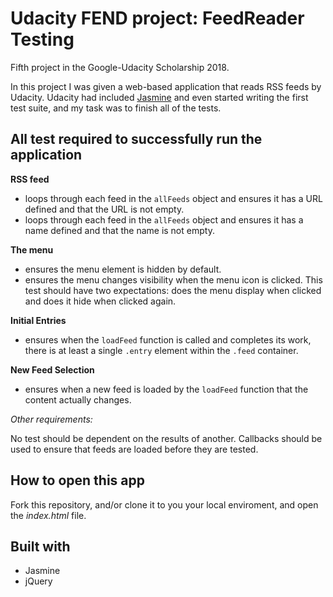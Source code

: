 # Udacity FEND project: FeedReader Testing

Fifth project in the Google-Udacity Scholarship 2018.

In this project I was given a web-based application that reads RSS feeds by Udacity. Udacity had included [Jasmine](http://jasmine.github.io/) and even started writing the first test suite, and my task was to finish all of the tests.

##  All test required to successfully run the application

**RSS feed**
* loops through each feed in the `allFeeds` object and ensures it has a URL defined and that the URL is not empty.
* loops through each feed in the `allFeeds` object and ensures it has a name defined and that the name is not empty.

**The menu**
* ensures the menu element is hidden by default.
* ensures the menu changes visibility when the menu icon is clicked. This test should have two expectations: does the menu display when clicked and does it hide when clicked again.

**Initial Entries**
* ensures when the `loadFeed` function is called and completes its work, there is at least a single `.entry` element within the `.feed` container.

**New Feed Selection**
* ensures when a new feed is loaded by the `loadFeed` function that the content actually changes.

_Other requirements:_

No test should be dependent on the results of another.
Callbacks should be used to ensure that feeds are loaded before they are tested.

## How to open this app

Fork this repository, and/or clone it to you your local enviroment, and open the _index.html_ file.


## Built with
* Jasmine
* jQuery
